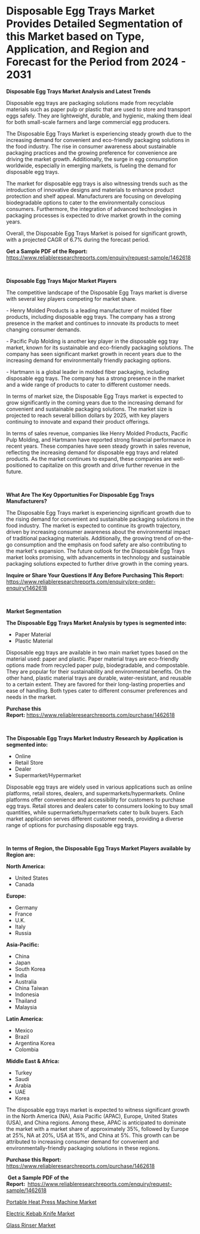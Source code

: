 <p><h1>Disposable Egg Trays Market Provides Detailed Segmentation of this Market based on Type, Application, and Region and Forecast for the Period from 2024 - 2031</h1></p><p><strong>Disposable Egg Trays Market Analysis and Latest Trends</strong></p>
<p><p>Disposable egg trays are packaging solutions made from recyclable materials such as paper pulp or plastic that are used to store and transport eggs safely. They are lightweight, durable, and hygienic, making them ideal for both small-scale farmers and large commercial egg producers.</p><p>The Disposable Egg Trays Market is experiencing steady growth due to the increasing demand for convenient and eco-friendly packaging solutions in the food industry. The rise in consumer awareness about sustainable packaging practices and the growing preference for convenience are driving the market growth. Additionally, the surge in egg consumption worldwide, especially in emerging markets, is fueling the demand for disposable egg trays.</p><p>The market for disposable egg trays is also witnessing trends such as the introduction of innovative designs and materials to enhance product protection and shelf appeal. Manufacturers are focusing on developing biodegradable options to cater to the environmentally conscious consumers. Furthermore, the integration of advanced technologies in packaging processes is expected to drive market growth in the coming years.</p><p>Overall, the Disposable Egg Trays Market is poised for significant growth, with a projected CAGR of 6.7% during the forecast period.</p></p>
<p><strong>Get a Sample PDF of the Report:&nbsp;</strong> <a href="https://www.reliableresearchreports.com/enquiry/request-sample/1462618">https://www.reliableresearchreports.com/enquiry/request-sample/1462618</a></p>
<p>&nbsp;</p>
<p><strong>Disposable Egg Trays Major Market Players</strong></p>
<p><p>The competitive landscape of the Disposable Egg Trays market is diverse with several key players competing for market share. </p><p>- Henry Molded Products is a leading manufacturer of molded fiber products, including disposable egg trays. The company has a strong presence in the market and continues to innovate its products to meet changing consumer demands.</p><p>- Pacific Pulp Molding is another key player in the disposable egg tray market, known for its sustainable and eco-friendly packaging solutions. The company has seen significant market growth in recent years due to the increasing demand for environmentally friendly packaging options.</p><p>- Hartmann is a global leader in molded fiber packaging, including disposable egg trays. The company has a strong presence in the market and a wide range of products to cater to different customer needs.</p><p>In terms of market size, the Disposable Egg Trays market is expected to grow significantly in the coming years due to the increasing demand for convenient and sustainable packaging solutions. The market size is projected to reach several billion dollars by 2025, with key players continuing to innovate and expand their product offerings.</p><p>In terms of sales revenue, companies like Henry Molded Products, Pacific Pulp Molding, and Hartmann have reported strong financial performance in recent years. These companies have seen steady growth in sales revenue, reflecting the increasing demand for disposable egg trays and related products. As the market continues to expand, these companies are well-positioned to capitalize on this growth and drive further revenue in the future.</p></p>
<p>&nbsp;</p>
<p><strong>What Are The Key Opportunities For Disposable Egg Trays Manufacturers?</strong></p>
<p><p>The Disposable Egg Trays market is experiencing significant growth due to the rising demand for convenient and sustainable packaging solutions in the food industry. The market is expected to continue its growth trajectory, driven by increasing consumer awareness about the environmental impact of traditional packaging materials. Additionally, the growing trend of on-the-go consumption and the emphasis on food safety are also contributing to the market's expansion. The future outlook for the Disposable Egg Trays market looks promising, with advancements in technology and sustainable packaging solutions expected to further drive growth in the coming years.</p></p>
<p><strong>Inquire or Share Your Questions If Any Before Purchasing This Report:</strong> <a href="https://www.reliableresearchreports.com/enquiry/pre-order-enquiry/1462618">https://www.reliableresearchreports.com/enquiry/pre-order-enquiry/1462618</a></p>
<p>&nbsp;</p>
<p><strong>Market Segmentation</strong></p>
<p><strong>The Disposable Egg Trays Market Analysis by types is segmented into:</strong></p>
<p><ul><li>Paper Material</li><li>Plastic Material</li></ul></p>
<p><p>Disposable egg trays are available in two main market types based on the material used: paper and plastic. Paper material trays are eco-friendly options made from recycled paper pulp, biodegradable, and compostable. They are popular for their sustainability and environmental benefits. On the other hand, plastic material trays are durable, water-resistant, and reusable to a certain extent. They are favored for their long-lasting properties and ease of handling. Both types cater to different consumer preferences and needs in the market.</p></p>
<p><strong>Purchase this Report:&nbsp;</strong><a href="https://www.reliableresearchreports.com/purchase/1462618">https://www.reliableresearchreports.com/purchase/1462618</a></p>
<p>&nbsp;</p>
<p><strong>The Disposable Egg Trays Market Industry Research by Application is segmented into:</strong></p>
<p><ul><li>Online</li><li>Retail Store</li><li>Dealer</li><li>Supermarket/Hypermarket</li></ul></p>
<p><p>Disposable egg trays are widely used in various applications such as online platforms, retail stores, dealers, and supermarkets/hypermarkets. Online platforms offer convenience and accessibility for customers to purchase egg trays. Retail stores and dealers cater to consumers looking to buy small quantities, while supermarkets/hypermarkets cater to bulk buyers. Each market application serves different customer needs, providing a diverse range of options for purchasing disposable egg trays.</p></p>
<p>&nbsp;</p>
<p><strong>In terms of Region, the Disposable Egg Trays Market Players available by Region are:</strong></p>
<p>
    <p> <strong> North America: </strong>
        <ul>
            <li>United States</li>
            <li>Canada</li>
        </ul>
        </p> 
    <p> <strong> Europe: </strong>
        <ul>
            <li>Germany</li>
            <li>France</li>
            <li>U.K.</li>
            <li>Italy</li>
            <li>Russia</li>
        </ul>
        </p> 
    <p> <strong> Asia-Pacific: </strong>
        <ul>
            <li>China</li>
            <li>Japan</li>
            <li>South Korea</li>
            <li>India</li>
            <li>Australia</li>
            <li>China Taiwan</li>
            <li>Indonesia</li>
            <li>Thailand</li>
            <li>Malaysia</li>
        </ul>
        </p> 
    <p> <strong> Latin America: </strong>
        <ul>
            <li>Mexico</li>
            <li>Brazil</li>
            <li>Argentina Korea</li>
            <li>Colombia</li>
        </ul>
        </p> 
    <p> <strong> Middle East & Africa: </strong>
        <ul>
            <li>Turkey</li>
            <li>Saudi</li>
            <li>Arabia</li>
            <li>UAE</li>
            <li>Korea</li>
        </ul>
    </p>
    </p>
<p><p>The disposable egg trays market is expected to witness significant growth in the North America (NA), Asia Pacific (APAC), Europe, United States (USA), and China regions. Among these, APAC is anticipated to dominate the market with a market share of approximately 35%, followed by Europe at 25%, NA at 20%, USA at 15%, and China at 5%. This growth can be attributed to increasing consumer demand for convenient and environmentally-friendly packaging solutions in these regions.</p></p>
<p><strong>Purchase this Report: </strong><a href="https://www.reliableresearchreports.com/purchase/1462618">https://www.reliableresearchreports.com/purchase/1462618</a></p>
<p>&nbsp;<strong>Get a Sample PDF of the Report:&nbsp;&nbsp;</strong><a href="https://www.reliableresearchreports.com/enquiry/request-sample/1462618">https://www.reliableresearchreports.com/enquiry/request-sample/1462618</a></p>
<p><strong></strong></p>
<p><p><a href="https://github.com/jsmusil/Market-Research-Report-List-2/blob/main/portable-heat-press-machine-market.md">Portable Heat Press Machine Market</a></p><p><a href="https://github.com/bmorecock/Market-Research-Report-List-2/blob/main/electric-kebab-knife-market.md">Electric Kebab Knife Market</a></p><p><a href="https://github.com/yemakinde/Market-Research-Report-List-1/blob/main/glass-rinser-market.md">Glass Rinser Market</a></p></p>